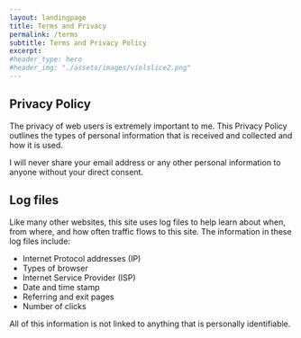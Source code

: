```yaml
---
layout: landingpage
title: Terms and Privacy
permalink: /terms
subtitle: Terms and Privacy Policy
excerpt: 
#header_type: hero
#header_img: "./assets/images/violslice2.png"
---
```


## Privacy Policy

The privacy of web users is extremely important to me. This Privacy Policy outlines the types of personal information that is received and collected and how it is used.

I will never share your email address or any other personal information to anyone without your direct consent. 

## Log files

Like many other websites, this site uses log files to help learn about when, from where, and how often traffic flows to this site. The information in these log files include:

* Internet Protocol addresses (IP)
* Types of browser
* Internet Service Provider (ISP)
* Date and time stamp
* Referring and exit pages
* Number of clicks

All of this information is not linked to anything that is personally identifiable.